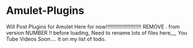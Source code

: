 # Amulet-Plugins
Will Post Plugins for Amulet Here for now!!!!!!!!!!!!!!!!!!!!!!!!
REMOVE . from version NUMBER !! before loading, Need to rename lots of files here,,,,
You Tube Videos Soon.... It on my list of todo.
